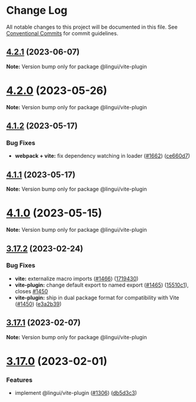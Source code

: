 # Change Log

All notable changes to this project will be documented in this file.
See [Conventional Commits](https://conventionalcommits.org) for commit guidelines.

## [4.2.1](https://github.com/lingui/js-lingui/compare/v4.2.0...v4.2.1) (2023-06-07)

**Note:** Version bump only for package @lingui/vite-plugin

# [4.2.0](https://github.com/lingui/js-lingui/compare/v4.1.2...v4.2.0) (2023-05-26)

**Note:** Version bump only for package @lingui/vite-plugin

## [4.1.2](https://github.com/lingui/js-lingui/compare/v4.1.1...v4.1.2) (2023-05-17)

### Bug Fixes

- **webpack + vite:** fix dependency watching in loader ([#1662](https://github.com/lingui/js-lingui/issues/1662)) ([ce660d7](https://github.com/lingui/js-lingui/commit/ce660d7a3e37defda5f5708be5f14f1cd1bcb816))

## [4.1.1](https://github.com/lingui/js-lingui/compare/v4.1.0...v4.1.1) (2023-05-17)

**Note:** Version bump only for package @lingui/vite-plugin

# [4.1.0](https://github.com/lingui/js-lingui/compare/v4.0.0...v4.1.0) (2023-05-15)

**Note:** Version bump only for package @lingui/vite-plugin

## [3.17.2](https://github.com/lingui/js-lingui/compare/v3.17.1...v3.17.2) (2023-02-24)

### Bug Fixes

- **vite:** externalize macro imports ([#1466](https://github.com/lingui/js-lingui/issues/1466)) ([1719430](https://github.com/lingui/js-lingui/commit/1719430498cc7dc5071b883cd301e6618ca41cbf))
- **vite-plugin:** change default export to named export ([#1465](https://github.com/lingui/js-lingui/issues/1465)) ([15510c1](https://github.com/lingui/js-lingui/commit/15510c1a30020669989a78ae6677679cd7562a87)), closes [#1450](https://github.com/lingui/js-lingui/issues/1450)
- **vite-plugin:** ship in dual package format for compatibility with Vite ([#1450](https://github.com/lingui/js-lingui/issues/1450)) ([e3a2b39](https://github.com/lingui/js-lingui/commit/e3a2b3936e9f2d74c1357c493537c3c291b4875f))

## [3.17.1](https://github.com/lingui/js-lingui/compare/v3.17.0...v3.17.1) (2023-02-07)

**Note:** Version bump only for package @lingui/vite-plugin

# [3.17.0](https://github.com/lingui/js-lingui/compare/v3.16.1...v3.17.0) (2023-02-01)

### Features

- implement @lingui/vite-plugin ([#1306](https://github.com/lingui/js-lingui/issues/1306)) ([db5d3c3](https://github.com/lingui/js-lingui/commit/db5d3c309041202014d98b71894b473c587f643d))
